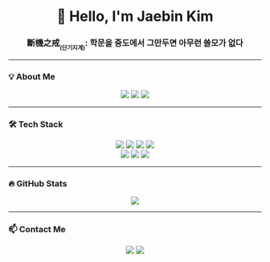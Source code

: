 <h1 align="center">👋 Hello, I'm Jaebin Kim</h1>
<h3 align="center">斷機之戒<sub><sub>(단기지계)</sub></sub>: 학문을 중도에서 그만두면 아무런 쓸모가 없다</h3>

<!-- https://simpleicons.org -->
<!-- https://img.shields.io/badge/[이름]-[배경색]?style=for-the-badge&logo=[슬러그]&logoColor=[글씨색] -->

---

### 💡 **About Me**

<p align="center">
  <a href="https://jaebinary.github.io/about"><img src="https://img.shields.io/badge/GitHubPages-222222?style=for-the-badge&logo=github&logoColor=white"/></a>
  <a href="https://velog.io/@jaebinary/about"><img src="https://img.shields.io/badge/Velog-20C997?style=for-the-badge&logo=velog&logoColor=white"/></a>
  <a href="https://jaebinary.tistory.com"><img src="https://img.shields.io/badge/Tistory-FF5A4A?style=for-the-badge&logo=tistory&logoColor=white"/></a>
</p>

---

### 🛠 **Tech Stack**

<p align="center">
  <a href="https://docs.python.org/3.13/tutorial/index.html">
    <img src="https://img.shields.io/badge/Python-3776AB?style=for-the-badge&logo=python&logoColor=white"/></a>
  <a href="https://selenium-python.readthedocs.io/installation.html">
    <img src="https://img.shields.io/badge/Selenium-43B02A?style=for-the-badge&logo=selenium&logoColor=white"/></a>
  <a href="https://pandas.pydata.org/docs/index.html">
    <img src="https://img.shields.io/badge/pandas-150458?style=for-the-badge&logo=pandas&logoColor=white"/></a>
  <a href="https://docs.opencv.org/4.x/d6/d00/tutorial_py_root.html">
    <img src="https://img.shields.io/badge/OpenCV-5C3EE8?style=for-the-badge&logo=opencv&logoColor=white"/></a>

  <br>

  <a href="https://devdocs.io/c">
    <img src="https://img.shields.io/badge/ANSI C-00599C?style=for-the-badge&logo=c&logoColor=white"/></a>
  <a href="https://docs.arduino.cc/language-reference">
    <img src="https://img.shields.io/badge/Arduino-00979D?style=for-the-badge&logo=arduino&logoColor=white"/></a>
  <a href="https://www.st.com/en/evaluation-tools/stm32-nucleo-boards/documentation.html">
    <img src="https://img.shields.io/badge/STMicroelectronics-03234B?style=for-the-badge&logo=stmicroelectronics&logoColor=white"/></a>
</p>

---

### 🔥 **GitHub Stats**

<div align="center">
  <img src="https://github-readme-stats.vercel.app/api?username=JaeBinary&show_icons=true&count_private=true&hide_border=true" />
</div>

---

### 📫 **Contact Me**

<p align="center">
  <a href="mailto:jaebin0815@gmail.com"><img src="https://img.shields.io/badge/Gmail-EA4335?style=for-the-badge&logo=gmail&logoColor=white"/></a>
  <a href="mailto:jaebin0815@naver.com"><img src="https://img.shields.io/badge/Naver-03C75A?style=for-the-badge&logo=naver&logoColor=white"/></a>
</p>
